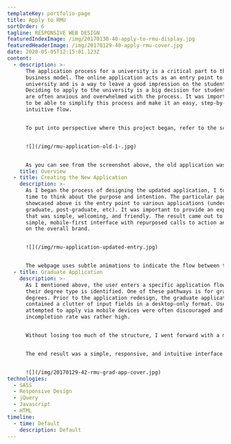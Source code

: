 ```yaml
---
templateKey: portfolio-page
title: Apply to RMU
sortOrder: 6
tagline: RESPONSIVE WEB DESIGN
featuredIndexImage: /img/20170130-40-apply-to-rmu-display.jpg
featuredHeaderImage: /img/20170129-40-apply-rmu-cover.jpg
date: 2020-05-05T12:15:01.123Z
content:
  - description: >-
      The application process for a university is a critical part to their
      business model. The online application acts as an entry point to the
      university and is a way to leave a good impression on the student.
      Deciding to apply to the university is a big decision for students, who
      are often anxious and overwhelmed with the process. It was important to me
      to be able to simplify this process and make it an easy, step-by-step, and
      intuitive flow.


      To put into perspective where this project began, refer to the screenshot below:


      ![](/img/rmu-application-old-1-.jpg)


      As you can see from the screenshot above, the old application was very simple, with no focus on design. The original design was not inviting, not accessible, and not responsive.
    title: Overview
  - title: Creating the New Application
    description: >-
      As I began the process of designing the updated application, I took some
      time to think about the purpose and intention. The particular page
      showcased above is the entry point to various applications (undergraduate,
      graduate, post-graduate, etc). It was important to provide an experience
      that was simple, welcoming, and friendly. The result came out to be a
      simple, mobile-first interface with repurposed calls to action and a focus
      on the overall brand.


      ![](/img/rmu-application-updated-entry.jpg)


      The webpage uses subtle animations to indicate the flow between the various steps of needed to collect user data. Once the student has completed the initiate flow, it processes the students entry and forwards them to the correct application for their degree type.
  - title: Graduate Application
    description: >-
      As I mentioned above, the user enters a specific application flow after
      their degree type is identified. One of these pathways is for graduate
      degrees. Prior to the application redesign, the graduate application
      contained a clutter of input fields in a desktop-only format. Users who
      attempted to apply via mobile devices were often discouraged and
      incompletion rate was rather high.


      Without losing too much of the structure, I went forward with a mobile-first approached that focused on responsive input fields and a progress tracker. The goal of the progress tracker was not only to indicate which sections had been completed, but also to allow easy navigation throughout the various components of the application.


      The end result was a simple, responsive, and intuitive interface that increased overall application rates.


      ![](/img/20170129-42-rmu-grad-app-cover.jpg)
technologies:
  - SASS
  - Responsive Design
  - jQuery
  - Javascript
  - HTML
timeline:
  - time: Default
    description: Default
---
```

